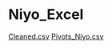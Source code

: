 # Niyo_Excel

[Cleaned.csv](https://github.com/TechniKhali/Niyo_Excel/files/11095355/Cleaned.csv)
[Pivots_Niyo.csv](https://github.com/TechniKhali/Niyo_Excel/files/11095356/Pivots_Niyo.csv)
